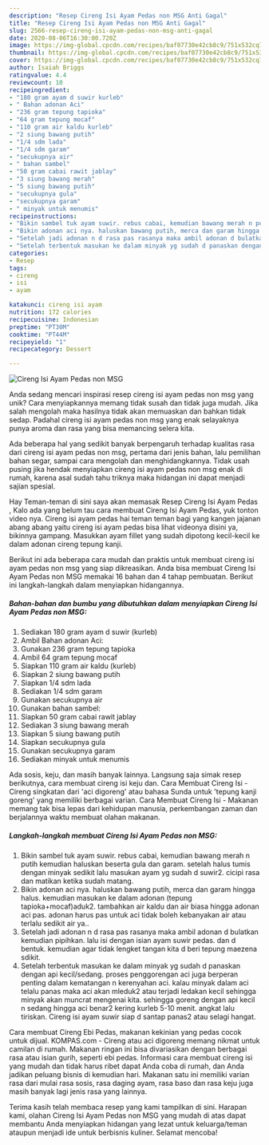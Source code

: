 ```yaml
---
description: "Resep Cireng Isi Ayam Pedas non MSG Anti Gagal"
title: "Resep Cireng Isi Ayam Pedas non MSG Anti Gagal"
slug: 2566-resep-cireng-isi-ayam-pedas-non-msg-anti-gagal
date: 2020-08-06T16:30:00.720Z
image: https://img-global.cpcdn.com/recipes/baf07730e42cb8c9/751x532cq70/cireng-isi-ayam-pedas-non-msg-foto-resep-utama.jpg
thumbnail: https://img-global.cpcdn.com/recipes/baf07730e42cb8c9/751x532cq70/cireng-isi-ayam-pedas-non-msg-foto-resep-utama.jpg
cover: https://img-global.cpcdn.com/recipes/baf07730e42cb8c9/751x532cq70/cireng-isi-ayam-pedas-non-msg-foto-resep-utama.jpg
author: Isaiah Briggs
ratingvalue: 4.4
reviewcount: 10
recipeingredient:
- "180 gram ayam d suwir kurleb"
- " Bahan adonan Aci"
- "236 gram tepung tapioka"
- "64 gram tepung mocaf"
- "110 gram air kaldu kurleb"
- "2 siung bawang putih"
- "1/4 sdm lada"
- "1/4 sdm garam"
- "secukupnya air"
- " bahan sambel"
- "50 gram cabai rawit jablay"
- "3 siung bawang merah"
- "5 siung bawang putih"
- "secukupnya gula"
- "secukupnya garam"
- " minyak untuk menumis"
recipeinstructions:
- "Bikin sambel tuk ayam suwir. rebus cabai, kemudian bawang merah n putih kemudian haluskan beserta gula dan garam. setelah halus tumis dengan minyak sedikit lalu masukan ayam yg sudah d suwir2. cicipi rasa dan matikan ketika sudah matang."
- "Bikin adonan aci nya. haluskan bawang putih, merca dan garam hingga halus. kemudian masukan ke dalam adonan (tepung tapioka+mocaf)aduk2. tambahkan air kaldu dan air biasa hingga adonan aci pas. adonan harus pas untuk aci tidak boleh kebanyakan air atau terlalu sedikit air ya.."
- "Setelah jadi adonan n d rasa pas rasanya maka ambil adonan d bulatkan kemudian pipihkan. lalu isi dengan isian ayam suwir pedas. dan d bentuk. kemudian agar tidak lengket tangan kita d beri tepung maezena sdikit."
- "Setelah terbentuk masukan ke dalam minyak yg sudah d panaskan dengan api kecil/sedang. proses penggorengan aci juga berperan penting dalam kematangan n kerenyahan aci. kalau minyak dalam aci telalu panas maka aci akan mleduk2 atau terjadi ledakan kecil sehingga minyak akan muncrat mengenai kita. sehingga goreng dengan api kecil n sedang hingga aci benar2 kering kurleb 5-10 menit. angkat lalu tiriskan. Cireng isi ayam suwir siap d santap panas2 atau selagi hangat."
categories:
- Resep
tags:
- cireng
- isi
- ayam

katakunci: cireng isi ayam 
nutrition: 172 calories
recipecuisine: Indonesian
preptime: "PT30M"
cooktime: "PT44M"
recipeyield: "1"
recipecategory: Dessert

---
```



![Cireng Isi Ayam Pedas non MSG](https://img-global.cpcdn.com/recipes/baf07730e42cb8c9/751x532cq70/cireng-isi-ayam-pedas-non-msg-foto-resep-utama.jpg)

Anda sedang mencari inspirasi resep cireng isi ayam pedas non msg yang unik? Cara menyiapkannya memang tidak susah dan tidak juga mudah. Jika salah mengolah maka hasilnya tidak akan memuaskan dan bahkan tidak sedap. Padahal cireng isi ayam pedas non msg yang enak selayaknya punya aroma dan rasa yang bisa memancing selera kita.

Ada beberapa hal yang sedikit banyak berpengaruh terhadap kualitas rasa dari cireng isi ayam pedas non msg, pertama dari jenis bahan, lalu pemilihan bahan segar, sampai cara mengolah dan menghidangkannya. Tidak usah pusing jika hendak menyiapkan cireng isi ayam pedas non msg enak di rumah, karena asal sudah tahu triknya maka hidangan ini dapat menjadi sajian spesial.

Hay Teman-teman di sini saya akan memasak Resep Cireng Isi Ayam Pedas , Kalo ada yang belum tau cara membuat Cireng Isi Ayam Pedas, yuk tonton video nya. Cireng isi ayam pedas hai teman teman bagi yang kangen jajanan abang abang yaitu cireng isi ayam pedas bisa lihat videonya disini ya, bikinnya gampang. Masukkan ayam fillet yang sudah dipotong kecil-kecil ke dalam adonan cireng tepung kanji.


Berikut ini ada beberapa cara mudah dan praktis untuk membuat cireng isi ayam pedas non msg yang siap dikreasikan. Anda bisa membuat Cireng Isi Ayam Pedas non MSG memakai 16 bahan dan 4 tahap pembuatan. Berikut ini langkah-langkah dalam menyiapkan hidangannya.

<!--inarticleads1-->

##### Bahan-bahan dan bumbu yang dibutuhkan dalam menyiapkan Cireng Isi Ayam Pedas non MSG:

1. Sediakan 180 gram ayam d suwir (kurleb)
1. Ambil  Bahan adonan Aci:
1. Gunakan 236 gram tepung tapioka
1. Ambil 64 gram tepung mocaf
1. Siapkan 110 gram air kaldu (kurleb)
1. Siapkan 2 siung bawang putih
1. Siapkan 1/4 sdm lada
1. Sediakan 1/4 sdm garam
1. Gunakan secukupnya air
1. Gunakan  bahan sambel:
1. Siapkan 50 gram cabai rawit jablay
1. Sediakan 3 siung bawang merah
1. Siapkan 5 siung bawang putih
1. Siapkan secukupnya gula
1. Gunakan secukupnya garam
1. Sediakan  minyak untuk menumis


Ada sosis, keju, dan masih banyak lainnya. Langsung saja simak resep berikutnya, cara membuat cireng isi keju dan. Cara Membuat Cireng Isi - Cireng singkatan dari &#39;aci digoreng&#39; atau bahasa Sunda untuk &#39;tepung kanji goreng&#39; yang memiliki berbagai varian. Cara Membuat Cireng Isi - Makanan memang tak bisa lepas dari kehidupan manusia, perkembangan zaman dan berjalannya waktu membuat olahan makanan. 

<!--inarticleads2-->

##### Langkah-langkah membuat Cireng Isi Ayam Pedas non MSG:

1. Bikin sambel tuk ayam suwir. rebus cabai, kemudian bawang merah n putih kemudian haluskan beserta gula dan garam. setelah halus tumis dengan minyak sedikit lalu masukan ayam yg sudah d suwir2. cicipi rasa dan matikan ketika sudah matang.
1. Bikin adonan aci nya. haluskan bawang putih, merca dan garam hingga halus. kemudian masukan ke dalam adonan (tepung tapioka+mocaf)aduk2. tambahkan air kaldu dan air biasa hingga adonan aci pas. adonan harus pas untuk aci tidak boleh kebanyakan air atau terlalu sedikit air ya..
1. Setelah jadi adonan n d rasa pas rasanya maka ambil adonan d bulatkan kemudian pipihkan. lalu isi dengan isian ayam suwir pedas. dan d bentuk. kemudian agar tidak lengket tangan kita d beri tepung maezena sdikit.
1. Setelah terbentuk masukan ke dalam minyak yg sudah d panaskan dengan api kecil/sedang. proses penggorengan aci juga berperan penting dalam kematangan n kerenyahan aci. kalau minyak dalam aci telalu panas maka aci akan mleduk2 atau terjadi ledakan kecil sehingga minyak akan muncrat mengenai kita. sehingga goreng dengan api kecil n sedang hingga aci benar2 kering kurleb 5-10 menit. angkat lalu tiriskan. Cireng isi ayam suwir siap d santap panas2 atau selagi hangat.


Cara membuat Cireng Ebi Pedas, makanan kekinian yang pedas cocok untuk dijual. KOMPAS.com - Cireng atau aci digoreng memang nikmat untuk camilan di rumah. Makanan ringan ini bisa divariasikan dengan berbagai rasa atau isian gurih, seperti ebi pedas. Informasi cara membuat cireng isi yang mudah dan tidak harus ribet dapat Anda coba di rumah, dan Anda jadikan peluang bisnis di kemudian hari. Makanan satu ini memiliki varian rasa dari mulai rasa sosis, rasa daging ayam, rasa baso dan rasa keju juga masih banyak lagi jenis rasa yang lainnya. 

Terima kasih telah membaca resep yang kami tampilkan di sini. Harapan kami, olahan Cireng Isi Ayam Pedas non MSG yang mudah di atas dapat membantu Anda menyiapkan hidangan yang lezat untuk keluarga/teman ataupun menjadi ide untuk berbisnis kuliner. Selamat mencoba!
